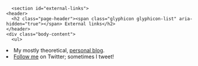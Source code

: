       <section id="external-links">
	<header>
	  <h2 class="page-header"><span class="glyphicon glyphicon-list" aria-hidden="true"></span> External links</h2>
	</header>
	<div class="body-content">
	  <ul>
<li>My mostly theoretical, <a href="http://www.dhil.net">personal blog</a>.</li>
<li><a href="https://twitter.com/intent/user?screen_name=dhillerstrom">Follow me</a> on Twitter; sometimes I tweet!</li>
</ul>
<div id="references" class="references">

</div>
	</div>
      </section>
